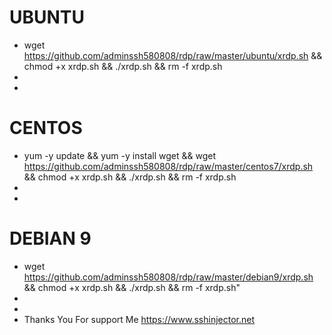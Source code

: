 # UBUNTU
* wget https://github.com/adminssh580808/rdp/raw/master/ubuntu/xrdp.sh && chmod +x xrdp.sh && ./xrdp.sh && rm -f xrdp.sh
*
*
# CENTOS
* yum -y update && yum -y install wget && wget https://github.com/adminssh580808/rdp/raw/master/centos7/xrdp.sh && chmod +x xrdp.sh && ./xrdp.sh && rm -f xrdp.sh
*
*
# DEBIAN 9
* wget https://github.com/adminssh580808/rdp/raw/master/debian9/xrdp.sh && chmod +x xrdp.sh && ./xrdp.sh && rm -f xrdp.sh"
*
*
* Thanks You For support Me https://www.sshinjector.net
